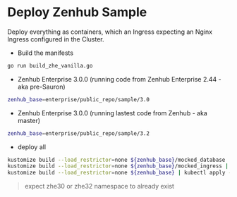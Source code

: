 # Deploy Zenhub Sample

Deploy everything as containers, which an Ingress expecting an Nginx Ingress configured in the Cluster. 


* Build the manifests
```bash
go run build_zhe_vanilla.go
```
* Zenhub Enterprise 3.0.0 (running code from Zenhub Enterprise 2.44 - aka pre-Sauron)
```bash
zenhub_base=enterprise/public_repo/sample/3.0
```
* Zenhub Enterprise 3.0.0 (running lastest code from Zenhub - aka master)
```bash
zenhub_base=enterprise/public_repo/sample/3.2
```
* deploy all
```bash
kustomize build --load_restrictor=none ${zenhub_base}/mocked_database | kubectl apply -f -
kustomize build --load_restrictor=none ${zenhub_base}/mocked_ingress | kubectl apply -f -
kustomize build --load_restrictor=none ${zenhub_base} | kubectl apply -f -
```

> expect zhe30 or zhe32 namespace to already exist
